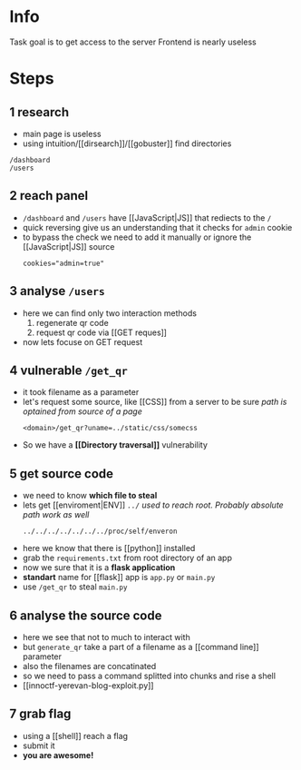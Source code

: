 # Info
Task goal is to get access to the server
Frontend is nearly useless
# Steps 
## 1 research
- main page is useless
- using intuition/[[dirsearch]]/[[gobuster]]   find directories
```paths
/dashboard
/users
 ```
## 2 reach panel
- `/dashboard` and `/users` have [[JavaScript|JS]] that rediects to the `/`
- quick reversing give us an understanding that it checks for `admin` cookie
- to bypass the check we need to add it manually or ignore the [[JavaScript|JS]] source
	```
	cookies="admin=true"
	```
## 3 analyse `/users`
- here we can find only two interaction methods
	1. regenerate qr code
	2. request qr code via [[GET reques]]
- now lets focuse on GET request
## 4 vulnerable `/get_qr`
- it took filename as a parameter
- let's request some source, like [[CSS]] from a server to be sure 
	_path is optained from source of a page_
	```
	<domain>/get_qr?uname=../static/css/somecss
	```
- So we have a __[[Directory traversal]]__ vulnerability
## 5 get source code 
- we need to know __which file to steal__
- lets get [[enviroment|ENV]]
	_`../` used to reach root. Probably absolute path work as well_
	```
	../../../../../../../proc/self/enveron
	```
- here we know that there is [[python]] installed
- grab the `requirements.txt` from root directory of an app
- now we sure that it is a __flask application__
- __standart__ name for [[flask]] app is `app.py` or `main.py`
- use `/get_qr` to steal `main.py`
## 6 analyse the source code 
- here we see that not to much to interact with
- but `generate_qr` take a part of a filename as a [[command line]] parameter
- also the filenames are concatinated
- so we need to pass a command splitted into chunks and rise a shell
- [[innoctf-yerevan-blog-exploit.py]]
## 7 grab flag
- using a [[shell]] reach a flag
- submit it
- __you are awesome!__

 
